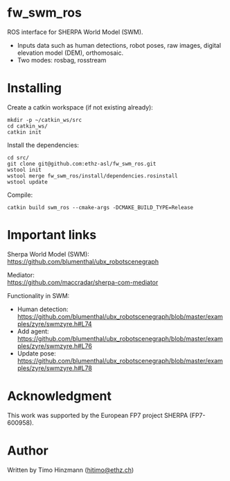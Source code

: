 # fw_swm_ros
ROS interface for SHERPA World Model (SWM). 

* Inputs data such as human detections, robot poses, raw images, digital elevation model (DEM), orthomosaic.
* Two modes: rosbag, rosstream

# Installing
Create a catkin workspace (if not existing already):
```
mkdir -p ~/catkin_ws/src
cd catkin_ws/
catkin init
```
Install the dependencies:
```
cd src/
git clone git@github.com:ethz-asl/fw_swm_ros.git
wstool init
wstool merge fw_swm_ros/install/dependencies.rosinstall
wstool update
```
Compile:
```
catkin build swm_ros --cmake-args -DCMAKE_BUILD_TYPE=Release

```

# Important links

Sherpa World Model (SWM): <br>
https://github.com/blumenthal/ubx_robotscenegraph

Mediator: <br>
https://github.com/maccradar/sherpa-com-mediator

Functionality in SWM:
- Human detection: https://github.com/blumenthal/ubx_robotscenegraph/blob/master/examples/zyre/swmzyre.h#L74
- Add agent: https://github.com/blumenthal/ubx_robotscenegraph/blob/master/examples/zyre/swmzyre.h#L76
- Update pose: https://github.com/blumenthal/ubx_robotscenegraph/blob/master/examples/zyre/swmzyre.h#L78

# Acknowledgment
This work was supported by the European FP7 project SHERPA (FP7-600958).

# Author
Written by Timo Hinzmann (hitimo@ethz.ch)
